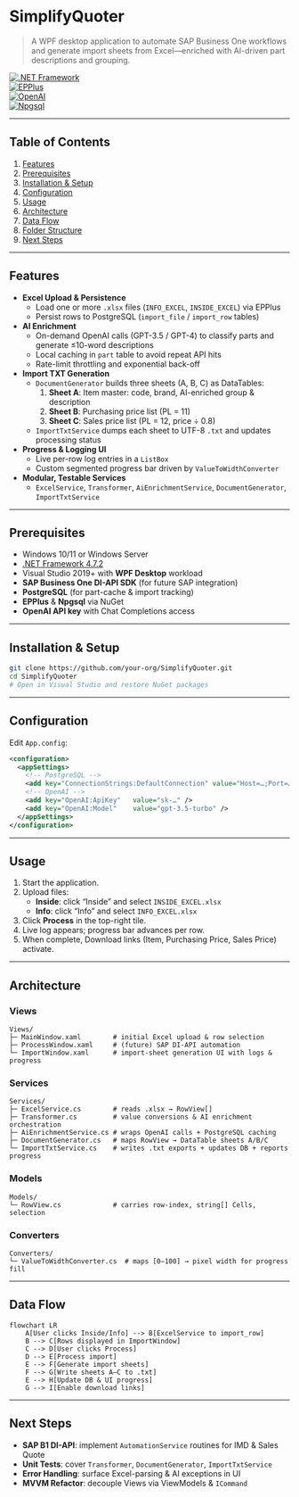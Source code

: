 # SimplifyQuoter

> A WPF desktop application to automate SAP Business One workflows and generate import sheets from Excel—enriched with AI-driven part descriptions and grouping.

[![.NET Framework](https://img.shields.io/badge/.NET-4.7.2+-blue.svg)](https://dotnet.microsoft.com/)  
[![EPPlus](https://img.shields.io/badge/EPPlus-8.x-green.svg)](https://github.com/EPPlusSoftware/EPPlus)  
[![OpenAI](https://img.shields.io/badge/OpenAI-ChatGPT-red.svg)](https://platform.openai.com/)  
[![Npgsql](https://img.shields.io/badge/Npgsql-6.x-lightgrey.svg)](https://www.npgsql.org/)

---

## Table of Contents

1. [Features](#features)  
2. [Prerequisites](#prerequisites)  
3. [Installation & Setup](#installation--setup)  
4. [Configuration](#configuration)  
5. [Usage](#usage)  
6. [Architecture](#architecture)  
7. [Data Flow](#data-flow)  
8. [Folder Structure](#folder-structure)  
9. [Next Steps](#next-steps)

---

## Features

- **Excel Upload & Persistence**  
  - Load one or more `.xlsx` files (`INFO_EXCEL`, `INSIDE_EXCEL`) via EPPlus  
  - Persist rows to PostgreSQL (`import_file` / `import_row` tables)
- **AI Enrichment**  
  - On-demand OpenAI calls (GPT-3.5 / GPT-4) to classify parts and generate ≤10-word descriptions  
  - Local caching in `part` table to avoid repeat API hits  
  - Rate-limit throttling and exponential back-off
- **Import TXT Generation**  
  - `DocumentGenerator` builds three sheets (A, B, C) as DataTables:  
    1. **Sheet A**: Item master: code, brand, AI-enriched group & description  
    2. **Sheet B**: Purchasing price list (PL = 11)  
    3. **Sheet C**: Sales price list (PL = 12, price ÷ 0.8)  
  - `ImportTxtService` dumps each sheet to UTF-8 `.txt` and updates processing status
- **Progress & Logging UI**  
  - Live per-row log entries in a `ListBox`  
  - Custom segmented progress bar driven by `ValueToWidthConverter`
- **Modular, Testable Services**  
  - `ExcelService`, `Transformer`, `AiEnrichmentService`, `DocumentGenerator`, `ImportTxtService`

---

## Prerequisites

- Windows 10/11 or Windows Server  
- [.NET Framework 4.7.2](https://dotnet.microsoft.com/download/dotnet-framework/net472)  
- Visual Studio 2019+ with **WPF Desktop** workload  
- **SAP Business One DI-API SDK** (for future SAP integration)  
- **PostgreSQL** (for part-cache & import tracking)  
- **EPPlus** & **Npgsql** via NuGet  
- **OpenAI API key** with Chat Completions access

---

## Installation & Setup

```bash
git clone https://github.com/your-org/SimplifyQuoter.git
cd SimplifyQuoter
# Open in Visual Studio and restore NuGet packages
```  

---

## Configuration

Edit `App.config`:

```xml
<configuration>
  <appSettings>
    <!-- PostgreSQL -->
    <add key="ConnectionStrings:DefaultConnection" value="Host=…;Port=…;Username=…;Password=…;Database=…;" />
    <!-- OpenAI -->
    <add key="OpenAI:ApiKey"   value="sk-…" />
    <add key="OpenAI:Model"    value="gpt-3.5-turbo" />
  </appSettings>
</configuration>
```

---

## Usage

1. Start the application.  
2. Upload files:  
   - **Inside**: click &ldquo;Inside&rdquo; and select `INSIDE_EXCEL.xlsx`  
   - **Info**: click &ldquo;Info&rdquo; and select `INFO_EXCEL.xlsx`  
3. Click **Process** in the top-right tile.  
4. Live log appears; progress bar advances per row.  
5. When complete, Download links (Item, Purchasing Price, Sales Price) activate.

---

## Architecture

### Views
```text
Views/
├─ MainWindow.xaml        # initial Excel upload & row selection
├─ ProcessWindow.xaml     # (future) SAP DI-API automation
└─ ImportWindow.xaml      # import-sheet generation UI with logs & progress
```

### Services
```text
Services/
├─ ExcelService.cs        # reads .xlsx → RowView[]
├─ Transformer.cs         # value conversions & AI enrichment orchestration
├─ AiEnrichmentService.cs # wraps OpenAI calls + PostgreSQL caching
├─ DocumentGenerator.cs   # maps RowView → DataTable sheets A/B/C
└─ ImportTxtService.cs    # writes .txt exports + updates DB + reports progress
```

### Models
```text
Models/
└─ RowView.cs             # carries row‐index, string[] Cells, selection
```

### Converters
```text
Converters/
└─ ValueToWidthConverter.cs  # maps [0–100] → pixel width for progress fill
```

---

## Data Flow

```mermaid
flowchart LR
    A[User clicks Inside/Info] --> B[ExcelService to import_row]
    B --> C[Rows displayed in ImportWindow]
    C --> D[User clicks Process]
    D --> E[Process import]
    E --> F[Generate import sheets]
    F --> G[Write sheets A–C to .txt]
    E --> H[Update DB & UI progress]
    G --> I[Enable download links]

```

---

## Next Steps

- **SAP B1 DI-API**: implement `AutomationService` routines for IMD & Sales Quote  
- **Unit Tests**: cover `Transformer`, `DocumentGenerator`, `ImportTxtService`  
- **Error Handling**: surface Excel-parsing & AI exceptions in UI  
- **MVVM Refactor**: decouple Views via ViewModels & `ICommand`

